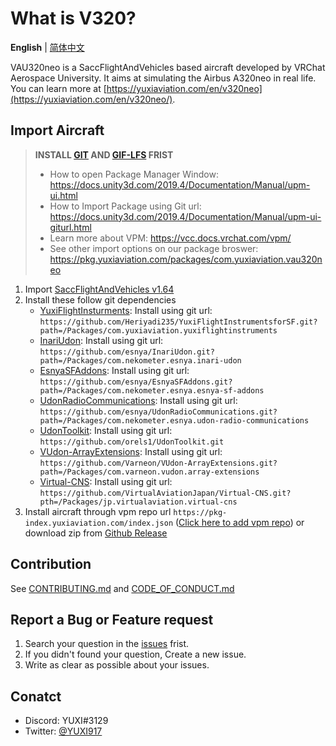 # What is V320?

**English** | [简体中文](README_ZH.md)

VAU320neo is a SaccFlightAndVehicles based aircraft developed by VRChat Aerospace University. It aims at simulating the Airbus A320neo in real life.  
You can learn more at [https://yuxiaviation.com/en/v320neo](https://yuxiaviation.com/en/v320neo/).

## Import Aircraft

> **INSTALL [GIT](https://git-scm.com/) AND [GIF-LFS](https://git-lfs.com/) FRIST**  
> - How to open Package Manager Window: https://docs.unity3d.com/2019.4/Documentation/Manual/upm-ui.html  
> - How to Import Package using Git url: https://docs.unity3d.com/2019.4/Documentation/Manual/upm-ui-giturl.html
> - Learn more about VPM: https://vcc.docs.vrchat.com/vpm/
> - See other import options on our package broswer: https://pkg.yuxiaviation.com/packages/com.yuxiaviation.vau320neo

1. Import [SaccFlightAndVehicles v1.64](https://github.com/Sacchan-VRC/SaccFlightAndVehicles/releases/tag/1.64)
2. Install these follow git dependencies
    - [YuxiFlightInsturments](https://github.com/Heriyadi235/YuxiFlightInstrumentsforSF): Install using git url: `https://github.com/Heriyadi235/YuxiFlightInstrumentsforSF.git?path=/Packages/com.yuxiaviation.yuxiflightinstruments`
    - [InariUdon](https://github.com/esnya/InariUdon.git): Install using git url: `https://github.com/esnya/InariUdon.git?path=/Packages/com.nekometer.esnya.inari-udon`
    - [EsnyaSFAddons](https://github.com/Esnya/EsnyaSFAddons): Install using git url: `https://github.com/esnya/EsnyaSFAddons.git?path=/Packages/com.nekometer.esnya.esnya-sf-addons`
    - [UdonRadioCommunications](https://github.com/esnya/UdonRadioCommunications): Install using git url: `https://github.com/esnya/UdonRadioCommunications.git?path=/Packages/com.nekometer.esnya.udon-radio-communications`
    - [UdonToolkit](https://github.com/orels1/UdonToolkit): Install using git url: `https://github.com/orels1/UdonToolkit.git`
    - [VUdon-ArrayExtensions](https://github.com/Varneon/VUdon-ArrayExtensions): Install using git url: `https://github.com/Varneon/VUdon-ArrayExtensions.git?path=/Packages/com.varneon.vudon.array-extensions`
    - [Virtual-CNS](https://github.com/VirtualAviationJapan/Virtual-CNS): Install using git url: `https://github.com/VirtualAviationJapan/Virtual-CNS.git?pth=/Packages/jp.virtualaviation.virtual-cns`
3. Install aircraft through vpm repo url `https://pkg-index.yuxiaviation.com/index.json` ([Click here to add vpm repo](vcc://vpm/addRepo?url=https://pkg-index.yuxiaviation.com/index.json)) or download zip from [Github Release](https://github.com/vrcau/VAU320/releases)

## Contribution
See [CONTRIBUTING.md](CONTRIBUTING.md) and [CODE_OF_CONDUCT.md](CODE_OF_CONDUCT.md)

## Report a Bug or Feature request

1. Search your question in the [issues](https://github.com/Heriyadi235/VAU320/issues) frist.
2. If you didn't found your question, Create a new issue.
3. Write as clear as possible about your issues.

## Conatct

- Discord: YUXI#3129
- Twitter: [@YUXI917](https://twitter.com/YUXI917)
